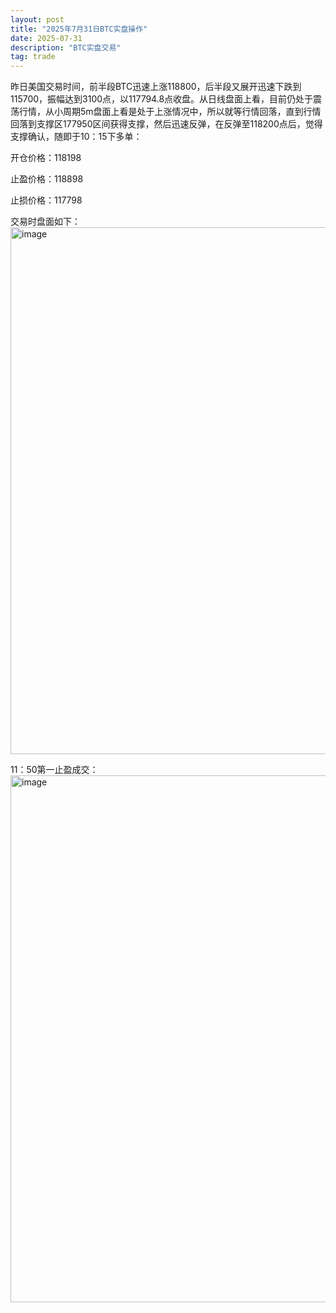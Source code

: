 ```yaml
---
layout: post
title: "2025年7月31日BTC实盘操作"
date: 2025-07-31
description: "BTC实盘交易"
tag: trade
---  
```

昨日美国交易时间，前半段BTC迅速上涨118800，后半段又展开迅速下跌到115700，振幅达到3100点，以117794.8点收盘。从日线盘面上看，目前仍处于震荡行情，从小周期5m盘面上看是处于上涨情况中，所以就等行情回落，直到行情回落到支撑区177950区间获得支撑，然后迅速反弹，在反弹至118200点后，觉得支撑确认，随即于10：15下多单：

开仓价格：118198

止盈价格：118898

止损价格：117798

交易时盘面如下：
<img width="1704" height="843" alt="image" src="https://github.com/user-attachments/assets/c4199ba3-3286-4380-8d09-58414e9eedba" />

11：50第一止盈成交：
<img width="1704" height="843" alt="image" src="https://github.com/user-attachments/assets/0359728d-def0-427f-963b-7663d3e6371b" />

